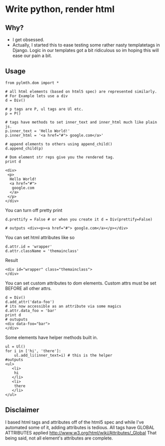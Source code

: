 # Write python, render html
## Why?
* I get obsessed.
* Actually, I started this to ease testing some rather nasty templatetags in Django. Logic in our templates got a bit ridiculous so im hoping this will ease our pain a bit.

## Usage
```
from pylmth.dom import *

# all html elements (based on html5 spec) are represented similarly. 
# For Example lets use a div
d = Div()

# p tags are P, ul tags are Ul etc.
p = P()

# tags have methods to set inner_text and inner_html much like plain js.
p.inner_text = 'Hello World!'
p.inner_html = '<a href="#"> google.com</a>'

# append elements to others using append_child()
d.append_child(p)

# Dom element str reps give you the rendered tag.
print d
```
```
<div>
 <p>
  Hello World!
  <a href="#">
   google.com
  </a>
 </p>
</div>
```
You can turn off pretty print
```
d.prettify = False # or when you create it d = Div(prettify=False)

# outputs <div><p><a href="#"> google.com</a></p></div>
```
You can set html attributes like so
```
d.attr.id = 'wrapper'
d.attr.className = 'themainclass'
```
Result
```
<div id="wrapper" class="themainclass">
</div>
```
You can set custom attributes to dom elements.
Custom attrs must be set BEFORE all other attrs.
``` 
d = Div()
d.add_attr('data-foo')
# its now accessible as an attribute via some magics
d.attr.data_foo = 'bar'
print d
# outuputs
<div data-foo="bar">
</div>
```
Some elements have helper methods built in.
```
ul = Ul()
for i in ['hi', 'there']:
    ul.add_li(inner_text=i) # this is the helper
#outputs
<ul>
   <li>
    hi
   </li>
   <li>
    there
   </li>
</ul>
```


## Disclaimer
I based html tags and attributes off of the html5 spec and while I've automated some of it, adding attributes is tedious.
All tags have GLOBAL ATTRIBUTES applied http://www.w3.org/html/wiki/Attributes/_Global
That being said, not all element's attributes are complete.

